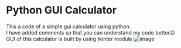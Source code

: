 # Python GUI Calculator
This a code of a simple gui calculator using python.
<br>I have added comments so that you can understand my code better😉
<br>GUI of this calculator is built by using tkinter module
![image](https://github.com/ismartboi-07/Python_GUI_Calculator/assets/136259634/2dc53eec-3b6b-4696-ad4e-368097177f81)

